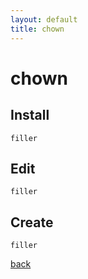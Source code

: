 ```yaml
---
layout: default
title: chown 
---
```


# chown

## Install

```
filler
```

## Edit
```
filler
```

## Create
```
filler
```

[back](../)
